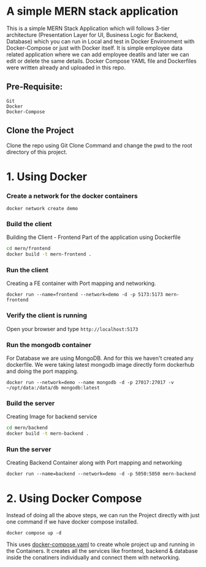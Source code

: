 # A simple MERN stack application 

This is a simple MERN Stack Application which will follows 3-tier architecture (Presentation Layer for UI, Business Logic for Backend, Database) which you can run in Local and test in Docker Environment with Docker-Compose or just with Docker itself. It is simple employee data related application where we can add employee deatils and later we can edit or delete the same details.
Docker Compose YAML file and Dockerfiles were written already and uploaded in this repo.

## Pre-Requisite:
```
Git
Docker
Docker-Compose
```
## Clone the Project
Clone the repo using Git Clone Command and change the pwd to the root directory of this project.

# 1. Using Docker 

### Create a network for the docker containers

`docker network create demo`

### Build the client 
Building the Client - Frontend Part of the application using Dockerfile

```sh
cd mern/frontend
docker build -t mern-frontend .
```

### Run the client
Creating a FE container with Port mapping and networking.

`docker run --name=frontend --network=demo -d -p 5173:5173 mern-frontend`

### Verify the client is running

Open your browser and type `http://localhost:5173`

### Run the mongodb container
For Database we are using MongoDB. And for this we haven't created any dockerfile. We were taking latest mongodb image directly form dockerhub and doing the port mapping.

`docker run --network=demo --name mongodb -d -p 27017:27017 -v ~/opt/data:/data/db mongodb:latest`

### Build the server
Creating Image for backend service

```sh
cd mern/backend
docker build -t mern-backend .
```

### Run the server
Creating Backend Container along with Port mapping and networking

`docker run --name=backend --network=demo -d -p 5050:5050 mern-backend`

# 2. Using Docker Compose
Instead of doing all the above steps, we can run the Project directly with just one command if we have docker compose installed. 

`docker compose up -d`

This uses [docker-compose.yaml](https://github.com/VarunTej06/MERN-Docker-Compose/blob/main/docker-compose.yaml) to create whole project up and running in the Containers.
It creates all the services like frontend, backend & database inside the conatiners individually and connect them with networking. 

